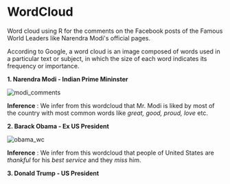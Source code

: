 # WordCloud
Word cloud using R for the comments on the Facebook posts of the Famous World Leaders like Narendra Modi's official pages.

According to Google, a word cloud is an image composed of words used in a particular text or subject, in which the size of each word indicates its frequency or importance.

<b>1. Narendra Modi - Indian Prime Mininster</b>

![modi_comments](https://user-images.githubusercontent.com/16416130/32728227-7d320b52-c8a5-11e7-9ac6-e9bb98b754d6.png)

<b>Inference</b> : We infer from this wordcloud that Mr. Modi is liked by most of the country with most common words like <i>great, good, proud, love</i> etc.

<b>2. Barack Obama - Ex US President</b>

![obama_wc](https://user-images.githubusercontent.com/16416130/32749171-7ee4a8c6-c8e4-11e7-8f08-90e8f588565e.png)

<b>Inference</b> : We infer from this wordcloud that people of United States are  <i>thankful</i> for his <i>best service</i> and they <i>miss</i> him.

<b>3. Donald Trump - US President</b>

